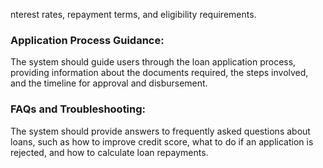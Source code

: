 nterest rates, repayment terms, and eligibility requirements.

### Application Process Guidance:

The system should guide users through the loan application process, providing information about the documents required, the steps involved, and the timeline for approval and disbursement.

### FAQs and Troubleshooting:

The system should provide answers to frequently asked questions about loans, such as how to improve credit score, what to do if an application is rejected, and how to calculate loan repayments.
